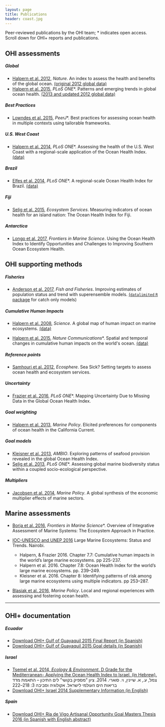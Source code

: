 ```yaml
---
layout: page
title: Publications
header: coast.jpg
---
```


Peer-reviewed publications by the OHI team; * indicates open access.  
Scroll down for OHI+ reports and publications.  

## OHI assessments

##### Global

- <a href="http://www.nature.com/nature/journal/v488/n7413/full/nature11397.html" target="_blank">Halpern et al. 2012</a>, *Nature*.
An index to assess the health and benefits of the global ocean.
<a href="ftp://ohi.nceas.ucsb.edu/pub/data/2012/layers.html" target="_blank">(original 2012 global data)</a>  
- <a href="http://journals.plos.org/plosone/article?id=10.1371/journal.pone.0117863" target="_blank">Halpern et al. 2015</a>, *PLoS ONE*\*.
Patterns and emerging trends in global ocean health.
<a href="https://github.com/OHI-Science/ohi-global/blob/master/eez2013/OHI2013_PLOS.zip?raw=true" target="_blank">(2013 and updated 2012 global data)</a>

##### Best Practices

- <a href="http://doi.org/10.7717/peerj.1503" target="_blank">Lowndes et al. 2015</a>, *PeerJ*\*. Best practices for assessing ocean health in multiple contexts using tailorable frameworks.

##### U.S. West Coast

- <a href="http://www.plosone.org/article/info%3Adoi%2F10.1371%2Fjournal.pone.0098995" target="_blank">Halpern et al. 2014</a>, *PLoS ONE*\*.
Assessing the health of the U.S. West Coast with a regional-scale application of the Ocean Health Index.
<a href="https://github.com/OHI-Science/ohi-uswest/blob/master/USwest_PLOS.zip?raw=true" target="_blank">(data)</a>

##### Brazil

- <a href="http://www.plosone.org/article/info%3Adoi%2F10.1371%2Fjournal.pone.0092589" target="_blank">Elfes et al. 2014</a>, *PLoS ONE*\*. A regional-scale Ocean Health Index for Brazil. <a href="http://ohi.nceas.ucsb.edu/data/br-2012/" target="_blank">(data)</a>

##### Fiji

- <a href="http://www.sciencedirect.com/science/article/pii/S2212041614001363" target="_blank">Selig et al. 2015</a>, *Ecosystem Services*.
Measuring indicators of ocean health for an island nation: The Ocean Health Index for Fiji.

##### Antarctica

- <a href="http://journal.frontiersin.org/article/10.3389/fmars.2017.00020/full" target="_blank">Longo et al. 2017</a>, *Frontiers in Marine Science*.
Using the Ocean Health Index to Identify Opportunities and Challenges to Improving Southern Ocean Ecosystem Health.


## OHI supporting methods

#####  Fisheries

- <a href="http://onlinelibrary.wiley.com/doi/10.1111/faf.12200/full" target="_blank">Anderson et al. 2017</a>, *Fish and Fisheries*.
Improving estimates of population status and trend with superensemble models.
<a href="https://github.com/datalimited/datalimited#stock-assessment-methods-for-data-limited-fisheries" target="_blank">(`datalimited` `R` package</a>  for catch only models)


#####  Cumulative Human Impacts

- <a href="http://www.sciencemag.org/content/319/5865/948.abstract" target="_blank">Halpern et al. 2008</a>, *Science*.
A global map of human impact on marine ecosystems.
<a href="https://www.nceas.ucsb.edu/globalmarine/impacts" target="_blank">(data)</a>  

- <a href="http://www.nature.com/ncomms/2015/150714/ncomms8615/full/ncomms8615.html">Halpern et al. 2015</a>, *Nature Communications*\*.
Spatial and temporal changes in cumulative human impacts on the world's ocean.
<a href="https://knb.ecoinformatics.org/#view/doi:10.5063/F19Z92TW" target="_blank">(data)</a>


##### Reference points

- <a href="http://www.esajournals.org/doi/abs/10.1890/ES11-00366.1" target="_blank">Samhouri et al. 2012</a>, *Ecosphere*.
Sea Sick? Setting targets to assess ocean health and ecosystem services.

##### Uncertainty

- <a href="http://journals.plos.org/plosone/article?id=10.1371%2Fjournal.pone.0160377" target="_blank">Frazier et al. 2016</a>, *PLoS ONE*\*.
Mapping Uncertainty Due to Missing Data in the Global Ocean Health Index.  

##### Goal weighting

- <a href="http://www.sciencedirect.com/science/article/pii/S0308597X13000286" target="_blank">Halpern et al. 2013</a>, *Marine Policy*.
Elicited preferences for components of ocean health in the California Current.

##### Goal models

- <a href="http://link.springer.com/article/10.1007/s13280-013-0447-x" target="_blank">Kleisner et al. 2013</a>, *AMBIO*.
Exploring patterns of seafood provision revealed in the global Ocean Health Index.  
- <a href="http://www.plosone.org/article/info%3Adoi%2F10.1371%2Fjournal.pone.0060284" target="_blank">Selig et al. 2013</a>, *PLoS ONE*\*. Assessing global marine biodiversity status within a coupled socio-ecological perspective.

##### Multipliers

- <a href="http://www.sciencedirect.com/science/article/pii/S0308597X13002169" target="_blank">Jacobsen et al. 2014</a>, *Marine Policy*.
A global synthesis of the economic multiplier effects of marine sectors.

## Marine assessments

- <a href="http://journal.frontiersin.org/article/10.3389/fmars.2016.00020/full" target="_blank">Borja et al. 2016</a>, *Frontiers in Marine Science*\*.
Overview of Integrative Assessment of Marine Systems: The Ecosystem Approach in Practice.  

- <a href="http://www.geftwap.org/publications/lmes-technical-report/view" target="_blank">IOC-UNESCO and UNEP 2016</a> Large Marine Ecosystems: Status and Trends. Nairobi. 
    - Halpern, & Frazier 2016. Chapter 7.7: Cumulative human impacts in the world’s large marine ecosystems. pp 225-237.
    - Halpern et al. 2016. Chapter 7.8: Ocean Health Index for the world’s large marine ecosystems. pp. 239–249.
    - Kleisner et al. 2016. Chapter 8: Identifying patterns of risk among large marine ecosystems using multiple indicators. pp 253–287.

- <a href="http://www.sciencedirect.com/science/article/pii/S0308597X16302937" target="_blank">Blasiak et al. 2016</a>, *Marine Policy*.
Local and regional experiences with assessing and fostering ocean health.  

---- 

## OHI+ documentation

##### Ecuador

- <a href="https://github.com/OHI-Science/ohi-science.github.io/raw/dev/assets/downloads/pubs/OHI%2BGulfodeGuayaquil_2015_InformeFinal.pdf" target="_blank">Download OHI+ Gulf of Guayaquil 2015 Final Report (in Spanish)</a>
- <a href="https://github.com/OHI-Science/ohi-science.github.io/raw/3c6babb40348e62b322abadad086ece565411adf/assets/downloads/pubs/OHI%2BGulfodeGuayaquil_2015_Metas.zip" target="_blank">Download OHI+ Gulf of Guayaquil 2015 Goal details (in Spanish)</a>

##### Israel

- <a href="http://magazine.isees.org.il/ArticlePage.aspx?ArticleId=456" target="_blank">Tsemel et al. 2014, <em>Ecology & Environment</em>. D Grade for the Mediterranean- Applying the Ocean Health Index to Israel. (in Hebrew).</a>
צמל, ע., א. שיינין, וי. סוארי. 2014. ציון “מספיק בקושי” לים התיכון – התאמת מדד בריאות הים העולמי לישראל. אקולוגיה וסביבה 3: 218–222 
- <a href="https://github.com/OHI-Science/ohi-science.github.io/raw/dev/assets/downloads/pubs/OHI%2BIsrael_2014.pdf" target="_blank">Download OHI+ Israel 2014 Supplementary Information (in English)</a> 
  
##### Spain

- <a href="https://github.com/OHI-Science/ohi-science.github.io/raw/dev/assets/downloads/pubs/OHI%2BRiadeVigoAO_2015.pdf" target="_blank">Download OHI+ Ria de Vigo Artisanal Opportunity Goal Masters Thesis 2016 (in Spanish with English abstract)</a> 

